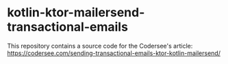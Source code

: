 # kotlin-ktor-mailersend-transactional-emails
This repository contains a source code for the Codersee's article: https://codersee.com/sending-transactional-emails-ktor-kotlin-mailersend/
